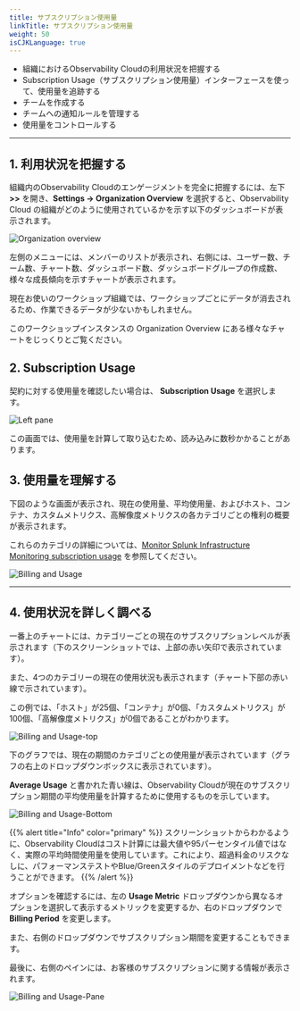 ```yaml
---
title: サブスクリプション使用量
linkTitle: サブスクリプション使用量
weight: 50
isCJKLanguage: true
---
```


* 組織におけるObservability Cloudの利用状況を把握する
* Subscription Usage（サブスクリプション使用量）インターフェースを使って、使用量を追跡する
* チームを作成する
* チームへの通知ルールを管理する
* 使用量をコントロールする

---

## 1. 利用状況を把握する

組織内のObservability Cloudのエンゲージメントを完全に把握するには、左下 **>>** を開き、**Settings → Organization Overview** を選択すると、Observability Cloud の組織がどのように使用されているかを示す以下のダッシュボードが表示されます。

![Organization overview](../../../images/engagement.png)

左側のメニューには、メンバーのリストが表示され、右側には、ユーザー数、チーム数、チャート数、ダッシュボード数、ダッシュボードグループの作成数、様々な成長傾向を示すチャートが表示されます。

現在お使いのワークショップ組織では、ワークショップごとにデータが消去されるため、作業できるデータが少ないかもしれません。

このワークショップインスタンスの  Organization Overview にある様々なチャートをじっくりとご覧ください。

## 2. Subscription Usage

契約に対する使用量を確認したい場合は、 **Subscription Usage** を選択します。

![Left pane](../../../images/billing-and-usage-menu.png)

この画面では、使用量を計算して取り込むため、読み込みに数秒かかることがあります。

## 3. 使用量を理解する

下図のような画面が表示され、現在の使用量、平均使用量、およびホスト、コンテナ、カスタムメトリクス、高解像度メトリクスの各カテゴリごとの権利の概要が表示されます。

これらのカテゴリの詳細については、[Monitor Splunk Infrastructure Monitoring subscription usage](https://docs.splunk.com/Observability/admin/imm-billing-usage/monitor-imm-billing-usage.html) を参照してください。

![Billing and Usage](../../../images/usage-charts.png)

---

## 4. 使用状況を詳しく調べる

一番上のチャートには、カテゴリーごとの現在のサブスクリプションレベルが表示されます（下のスクリーンショットでは、上部の赤い矢印で表示されています）。

また、4つのカテゴリーの現在の使用状況も表示されます（チャート下部の赤い線で示されています）。

この例では、「ホスト」が25個、「コンテナ」が0個、「カスタムメトリクス」が100個、「高解像度メトリクス」が0個であることがわかります。

![Billing and Usage-top](../../../images/usage-detail.png)

下のグラフでは、現在の期間のカテゴリごとの使用量が表示されています（グラフの右上のドロップダウンボックスに表示されています）。

**Average Usage** と書かれた青い線は、Observability Cloudが現在のサブスクリプション期間の平均使用量を計算するために使用するものを示しています。

![Billing and Usage-Bottom](../../../images/usage-trends.png)

{{% alert title="Info" color="primary" %}}
スクリーンショットからわかるように、Observability Cloudはコスト計算には最大値や95パーセンタイル値ではなく、実際の平均時間使用量を使用しています。これにより、超過料金のリスクなしに、パフォーマンステストやBlue/Greenスタイルのデプロイメントなどを行うことができます。
{{% /alert %}}

オプションを確認するには、左の **Usage Metric** ドロップダウンから異なるオプションを選択して表示するメトリックを変更するか、右のドロップダウンで **Billing Period** を変更します。

また、右側のドロップダウンでサブスクリプション期間を変更することもできます。

最後に、右側のペインには、お客様のサブスクリプションに関する情報が表示されます。

![Billing and Usage-Pane](../../../images/subscription.png)
